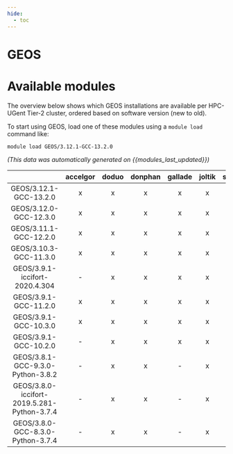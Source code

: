 ```yaml
---
hide:
  - toc
---
```


GEOS
====

# Available modules


The overview below shows which GEOS installations are available per HPC-UGent Tier-2 cluster, ordered based on software version (new to old).

To start using GEOS, load one of these modules using a `module load` command like:

```shell
module load GEOS/3.12.1-GCC-13.2.0
```

*(This data was automatically generated on {{modules_last_updated}})*  

| |accelgor|doduo|donphan|gallade|joltik|shinx|skitty|
| :---: | :---: | :---: | :---: | :---: | :---: | :---: | :---: |
|GEOS/3.12.1-GCC-13.2.0|x|x|x|x|x|x|x|
|GEOS/3.12.0-GCC-12.3.0|x|x|x|x|x|x|x|
|GEOS/3.11.1-GCC-12.2.0|x|x|x|x|x|-|x|
|GEOS/3.10.3-GCC-11.3.0|x|x|x|x|x|-|x|
|GEOS/3.9.1-iccifort-2020.4.304|-|x|x|x|x|-|x|
|GEOS/3.9.1-GCC-11.2.0|x|x|x|x|x|-|x|
|GEOS/3.9.1-GCC-10.3.0|x|x|x|x|x|-|x|
|GEOS/3.9.1-GCC-10.2.0|-|x|x|x|x|-|x|
|GEOS/3.8.1-GCC-9.3.0-Python-3.8.2|-|x|x|-|x|-|x|
|GEOS/3.8.0-iccifort-2019.5.281-Python-3.7.4|-|x|x|-|x|-|x|
|GEOS/3.8.0-GCC-8.3.0-Python-3.7.4|-|x|x|-|x|-|x|
